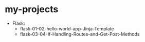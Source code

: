 # my-projects
- Flask:
    - flask-01-02-hello-world-app-Jinja-Template
    - flask-03-04-If-Handling-Routes-and-Get-Post-Methods